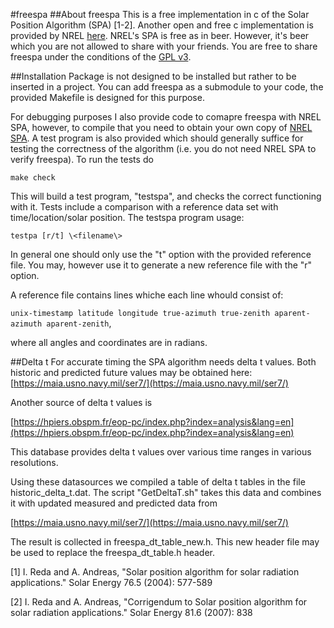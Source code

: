 #freespa
##About freespa
This is a free implementation in c of the Solar Position Algorithm (SPA) [1-2]. Another open and free c implementation is provided by NREL [here](http://rredc.nrel.gov/solar/codesandalgorithms/spa/). NREL's SPA is free as in beer. However, it's beer which you are not allowed to share with your friends. You are free to share freespa under the conditions of the [GPL v3](https://www.gnu.org/licenses/gpl-3.0.en.html). 

##Installation
Package is not designed to be installed but rather to be inserted in a project. You can add freespa as a submodule to your code, the provided Makefile is designed for this purpose. 

For debugging purposes I also provide code to comapre freespa with NREL SPA, however, to compile that you need to obtain your own copy of [NREL SPA](http://rredc.nrel.gov/solar/codesandalgorithms/spa/). A test program is also provided which should generally suffice for testing the correctness of the algorithm (i.e. you do not need NREL SPA to verify freespa). To run the tests do 

`make check`

This will build a test program, "testspa", and checks the correct functioning with it. Tests include a comparison with a reference data set with time/location/solar position. The testspa program usage:

`testpa [r/t] \<filename\>`

In general one should only use the "t" option with the provided reference file. You may, however use it to generate a new reference file with the "r" option. 

A reference file contains lines whiche each line whould consist of:

`unix-timestamp latitude longitude true-azimuth true-zenith aparent-azimuth aparent-zenith`,

where all angles and coordinates are in radians.

##Delta t
For accurate timing the SPA algorithm needs delta t values. Both historic and predicted future values may be obtained here:
[https://maia.usno.navy.mil/ser7/](https://maia.usno.navy.mil/ser7/)

Another source of delta t values is

[https://hpiers.obspm.fr/eop-pc/index.php?index=analysis&lang=en](https://hpiers.obspm.fr/eop-pc/index.php?index=analysis&lang=en)

This database provides delta t values over various time ranges in various resolutions.

Using these datasources we compiled a table of delta t tables in the file historic_delta_t.dat. The script "GetDeltaT.sh" takes this data and combines it with updated measured and predicted data from

[https://maia.usno.navy.mil/ser7/](https://maia.usno.navy.mil/ser7/)

The result is collected in freespa_dt_table_new.h. This new header file may be used to replace the freespa_dt_table.h header.

[1] I.  Reda and A. Andreas, "Solar position algorithm for solar radiation applications." Solar Energy 76.5 (2004): 577-589

[2] I. Reda and A. Andreas, "Corrigendum to Solar position algorithm for solar radiation applications." Solar Energy 81.6 (2007): 838

